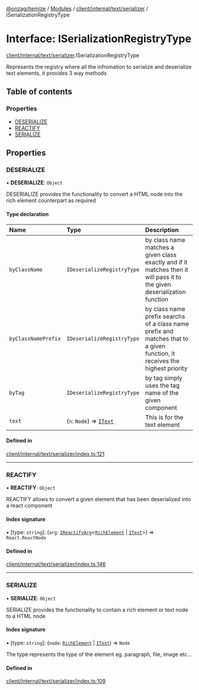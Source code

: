 [@onzag/itemize](../README.md) / [Modules](../modules.md) / [client/internal/text/serializer](../modules/client_internal_text_serializer.md) / ISerializationRegistryType

# Interface: ISerializationRegistryType

[client/internal/text/serializer](../modules/client_internal_text_serializer.md).ISerializationRegistryType

Represents the registry where all the infromation to serialize
and deserialize text elements, it provides 3 way methods

## Table of contents

### Properties

- [DESERIALIZE](client_internal_text_serializer.ISerializationRegistryType.md#deserialize)
- [REACTIFY](client_internal_text_serializer.ISerializationRegistryType.md#reactify)
- [SERIALIZE](client_internal_text_serializer.ISerializationRegistryType.md#serialize)

## Properties

### DESERIALIZE

• **DESERIALIZE**: `Object`

DESERIALIZE provides the functionality to convert a HTML
node into the rich element counterpart as required

#### Type declaration

| Name | Type | Description |
| :------ | :------ | :------ |
| `byClassName` | `IDeserializeRegistryType` | by class name matches a given class exactly and if it matches then it will pass it to the given deserialization function |
| `byClassNamePrefix` | `IDeserializeRegistryType` | by class name prefix searchs of a class name prefix and matches that to a given function, it receives the highest priority |
| `byTag` | `IDeserializeRegistryType` | by tag simply uses the tag name of the given component |
| `text` | (`n`: `Node`) => [`IText`](client_internal_text_serializer_types_text.IText.md) | This is for the text element |

#### Defined in

[client/internal/text/serializer/index.ts:121](https://github.com/onzag/itemize/blob/f2f29986/client/internal/text/serializer/index.ts#L121)

___

### REACTIFY

• **REACTIFY**: `Object`

REACTIFY allows to convert a given element that has been deserialized
into a react component

#### Index signature

▪ [type: `string`]: (`arg`: [`IReactifyArg`](client_internal_text_serializer.IReactifyArg.md)<[`RichElement`](../modules/client_internal_text_serializer.md#richelement) \| [`IText`](client_internal_text_serializer_types_text.IText.md)\>) => `React.ReactNode`

#### Defined in

[client/internal/text/serializer/index.ts:146](https://github.com/onzag/itemize/blob/f2f29986/client/internal/text/serializer/index.ts#L146)

___

### SERIALIZE

• **SERIALIZE**: `Object`

SERIALIZE provides the functionality to contain a rich element
or text node to a HTML node

#### Index signature

▪ [type: `string`]: (`node`: [`RichElement`](../modules/client_internal_text_serializer.md#richelement) \| [`IText`](client_internal_text_serializer_types_text.IText.md)) => `Node`

The type represents the type of the element
eg. paragraph, file, image etc...

#### Defined in

[client/internal/text/serializer/index.ts:109](https://github.com/onzag/itemize/blob/f2f29986/client/internal/text/serializer/index.ts#L109)
